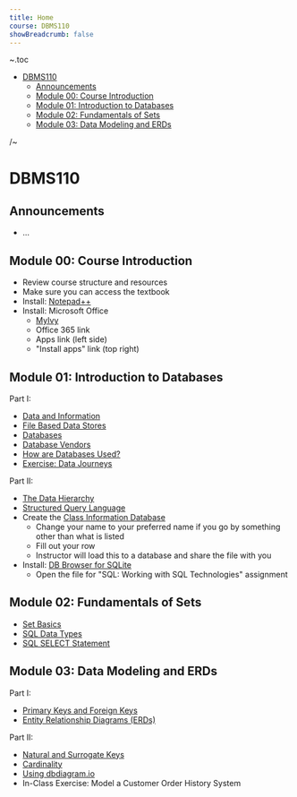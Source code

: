 ```yaml
---
title: Home
course: DBMS110
showBreadcrumb: false
---
```


~.toc

- [DBMS110](#dbms110)
  - [Announcements](#announcements)
  - [Module 00: Course Introduction](#module-00-course-introduction)
  - [Module 01: Introduction to Databases](#module-01-introduction-to-databases)
  - [Module 02: Fundamentals of Sets](#module-02-fundamentals-of-sets)
  - [Module 03: Data Modeling and ERDs](#module-03-data-modeling-and-erds)

/~

# DBMS110

## Announcements

- ...

## Module 00: Course Introduction

- Review course structure and resources
- Make sure you can access the textbook
- Install: [Notepad++](https://notepad-plus-plus.org/)
- Install: Microsoft Office
  - [MyIvy](https://my.ivytech.edu/myivy?id=tools_and_resources)
  - Office 365 link
  - Apps link (left side)
  - "Install apps" link (top right)

## Module 01: Introduction to Databases

Part I:

- [Data and Information](data_and_information.html)
- [File Based Data Stores](file_based_data_stores.html)
- [Databases](databases.html)
- [Database Vendors](database_vendors.html)
- [How are Databases Used?](how_are_databases_used.html)
- [Exercise: Data Journeys](exercise_data_journeys.html)

Part II:

- [The Data Hierarchy](data_hierarchy.html)
- [Structured Query Language](structured_query_language.html)
- Create the [Class Information Database](https://docs.google.com/spreadsheets/d/1Qx6dMUvW_Hgj6zc5hZ9N4_ri5CkM6emmIGkBSFhflOc/edit?usp=sharing.html)
  - Change your name to your preferred name if you go by something other than what is listed
  - Fill out your row
  - Instructor will load this to a database and share the file with you
- Install: [DB Browser for SQLite](https://sqlitebrowser.org/)
  - Open the file for "SQL: Working with SQL Technologies" assignment

## Module 02: Fundamentals of Sets

- [Set Basics](set_basics.html)
- [SQL Data Types](sql_data_types.html)
- [SQL SELECT Statement](sql_select_statement.html)

## Module 03: Data Modeling and ERDs

Part I:

- [Primary Keys and Foreign Keys](primary_foreign_keys.html)
- [Entity Relationship Diagrams (ERDs)](entity_relationship_diagrams.html)

<!--
scenarios:
  - COLLEGE COURSE DATABASE (v1): course, teacher, student
  - PET SITTING SERVICE (v1): pet, sitter, client, appointment
-->

Part II:

- [Natural and Surrogate Keys](natural_and_surrogate_keys.html)
- [Cardinality](cardinality.html)
- [Using dbdiagram.io](dbdiagram.io.html)
- In-Class Exercise: Model a Customer Order History System

<!--
scenarios:
  - COLLEGE COURSE DATABASE (v2, has surrogate keys): course, teacher, student
  - PET SITTING SERVICE (v2, has surrogate keys): pet, sitter, client, appointment
-->

